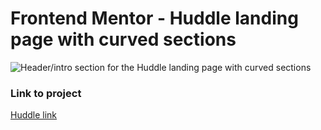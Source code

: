 # Frontend Mentor - Huddle landing page with curved sections

![Header/intro section for the Huddle landing page with curved sections](./design/desktop-preview.jpg)

### Link to project
[Huddle link](https://holmar-hubble.netlify.app/)
